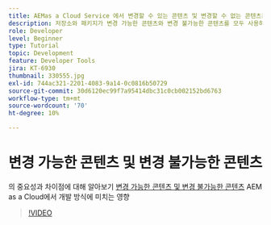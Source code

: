```yaml
---
title: AEMas a Cloud Service 에서 변경할 수 있는 콘텐츠 및 변경할 수 없는 콘텐츠는 무엇입니까?
description: 저장소와 패키지가 변경 가능한 콘텐츠와 변경 불가능한 콘텐츠를 모두 사용하는 방법과 AEM as a Cloud Service에서 중요한 이유를 살펴보십시오.
role: Developer
level: Beginner
type: Tutorial
topic: Development
feature: Developer Tools
jira: KT-6930
thumbnail: 330555.jpg
exl-id: 744ac321-2201-4083-9a14-0c0816b50729
source-git-commit: 30d6120ec99f7a95414dbc31c0cb002152bd6763
workflow-type: tm+mt
source-wordcount: '70'
ht-degree: 10%

---
```


# 변경 가능한 콘텐츠 및 변경 불가능한 콘텐츠

의 중요성과 차이점에 대해 알아보기 [변경 가능한 콘텐츠 및 변경 불가능한 콘텐츠](https://experienceleague.adobe.com/docs/experience-manager-cloud-service/implementing/developing/aem-project-content-package-structure.html) AEM as a Cloud에서 개발 방식에 미치는 영향

>[!VIDEO](https://video.tv.adobe.com/v/330555?quality=12&learn=on)

